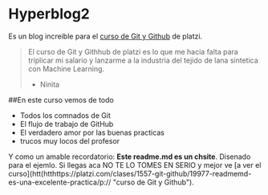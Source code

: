 # Hyperblog2
Es un blog increible para el  [curso de Git y Github](htthttps://platzi.com/clases/1557-git-github/19977-readmemd-es-una-excelente-practica/p:// "curso de Git y Github") de platzi.
> El curso de Git y Githhub de platzi  es lo que me hacia falta para triplicar mi salario y lanzarme a la industria del tejido de lana sintetica con Machine Learning.
> - Ninita 

##En este curso vemos de todo
* Todos los comnados de Git
* El flujo de trabajo de GitHub
* El verdadero amor por las buenas practicas
* trucos muy locos del profesor

Y como un amable recordatorio: **Este readme.md es un chsite**. Disenado para el ejemlo. Si llegas aca NO TE LO TOMES EN SERIO y mejor ve [a ver el curso](htt(htthttps://platzi.com/clases/1557-git-github/19977-readmemd-es-una-excelente-practica/p:// "curso de Git y Github"). 
